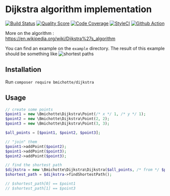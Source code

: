 # Dijkstra algorithm implementation

[![Build Status](https://img.shields.io/travis/bmichotte/dijkstra/master.svg?style=flat-square)](https://travis-ci.org/bmichotte/dijkstra)
[![Quality Score](https://img.shields.io/scrutinizer/g/bmichotte/dijkstra.svg?style=flat-square)](https://scrutinizer-ci.com/g/bmichotte/dijkstra)
[![Code Coverage](https://scrutinizer-ci.com/g/bmichotte/dijkstra/badges/coverage.png?style=flat-square)](https://scrutinizer-ci.com/g/bmichotte/dijkstra)
[![StyleCI](https://styleci.io/repos/3245321/shield)](https://styleci.io/repos/3245321)
[![Github Action](https://github.com/bmichotte/dijkstra/workflows/CI/badge.svg)](https://github.com/bmichotte/dijkstra/actions)

More on the algorithm : https://en.wikipedia.org/wiki/Dijkstra%27s_algorithm

You can find an example on the `example` directory. The result of this example should be something like
![shortest paths](https://github.com/bmichotte/dijkstra/blob/master/example/image.png)

## Installation

Run `composer require bmichotte/dijkstra`

## Usage

```php
// create some points
$point1 = new \Bmichotte\Dijkstra\Point(/* x */ 1, /* y */ 1);
$point2 = new \Bmichotte\Dijkstra\Point(2, 2);
$point3 = new \Bmichotte\Dijkstra\Point(3, 3);

$all_points = [$point1, $point2, $point3];

// "join" them
$point1->addPoint($point2);
$point1->addPoint($point3);
$point2->addPoint($point3);

// find the shortest path
$dijkstra = new \Bmichotte\Dijkstra\Dijkstra($all_points, /* from */ $point1, /* to */ $point3);
$shortest_path = $dijkstra->findShortestPath();

// $shortest_path[0] == $point1
// $shortest_path[1] == $point3
```
